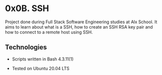 # 0x0B. SSH

Project done during Full Stack Software Engineering studies at Alx School. It aims to learn about what is a SSH, how to create an SSH RSA key pair and how to connect to a remote host using SSH.

## Technologies

* Scripts written in Bash 4.3.11(1)

* Tested on Ubuntu 20.04 LTS
